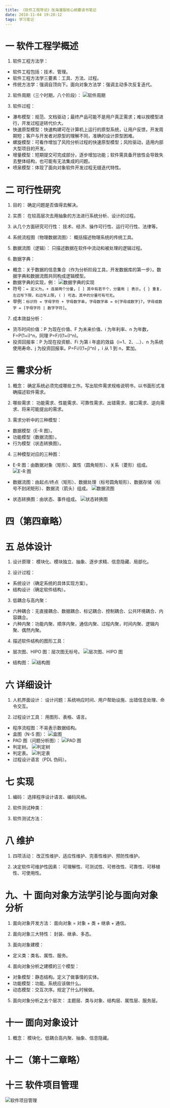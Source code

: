 ```yaml
---
title: 《软件工程导论》张海潘版核心纲要读书笔记
date: 2018-11-04 19:28:12
tags: 学习笔记
---
```

# 一 软件工程学概述
1. 软件工程方法学：
- 软件工程包括：技术、管理。
- 软件工程方法学三要素：工具、方法、过程。
- 传统方法学：强调自顶向下。面向对象方法学：强调主动多次反复迭代。

2. 软件周期（三个时期，八个阶段）：
![软件周期](图1.PNG)

3. 软件过程：
- 瀑布模型：规范、文档驱动；最终产品可能不是用户真正需求；难以按模型进行，开发过程逆转代价大。
- 快速原型模型：快速构建可在计算机上运行的原型系统，让用户反馈，开发周期短；客户与开发者对原型的理解不同，准确的设计原型困难。
- 螺旋模型：可看作增加了风险分析过程的快速原型模型；风险驱动，适用内部大型项目的开发。
- 增量模型：短期提交可完成部分，逐步增加功能；软件需具备开放性会导致失去整体结构，也可能有无法集成的问题。
- 喷泉模型：体现了面向对象软件开发过程无缝迭代特性。

# 二 可行性研究
1. 目的：
确定问题是否值得去解决。

2. 实质：
在较高层次去用抽象的方法进行系统分析、设计的过程。

3. 从几个方面研究可行性：
技术、经济、操作可行性、运行可行性、法律等。

4. 系统流程图（物理数据流图）：
概括描述物理系统的传统工具。

5. 数据流图（逻辑）：
只描述数据在软件中流动和被处理的逻辑过程。

6. 数据字典：
- 概念：关于数据的信息集合（作为分析阶段工具，开发数据库的第一步）。数据字典和数据流图共同构成逻辑模型。
- 数据字典的实现，例：
![数据字典的实现](图2.PNG)
- 符号：`= 定义为`，`+ 连接两个分量`，`[ ] 其中有若干个，分量用 | 表示`，`{ } 重复，左边写下限，右边写上限`，`( ) 可选，其中的分量可有可无`。
- 举例：`标识符 = 字母字符 + 字母数字串`，`字母数字串 = 0{字母或数字}7`，`字母或数字 = [字母字符 | 数字字符]`。

7. 成本效益分析：
- 货币时间价值：P 为现在价值、F 为未来价值、i 为年利率、n 为年数，F=P(1+i)^n，同理 P=F/((1+i)^n)。
- 投资回报率：P 为现在投资额、Fi 为第 i 年底的效益（i=1、2、...）、n 为系统使用寿命、j 为投资回报率。P=Fi/((1+j)^n) ，i 从 1 到 n，累加。

# 三 需求分析
1. 概念：
确定系统必须完成哪些工作。写出软件需求规格说明书，以书面形式准确描述软件需求。

2. 哪些需求：
功能需求、性能需求、可靠性需求、出错需求、接口需求、逆向需求、将来可能提出的需求。

3. 需求分析中的三种模型：
- 数据模型（E-R 图）。
- 功能模型（数据流图）。
- 行为模型（状态转换图）。

4. 三种模型对应的三种图：
- E-R 图：由数据对象（矩形）、属性（圆角矩形）、关系（菱形）组成。
![E-R 图](图3.PNG)

- 数据流图：由起点/终点（矩形）、数据处理（标号圆角矩形）、数据存储（标号不封闭矩形）、数据流（箭头）组成。
![数据流图](图4.PNG)

- 状态转换图：由状态、事件组成。
![状态转换图](图5.PNG)

# 四（第四章略）

# 五 总体设计
1. 设计原理：
模块化、模块独立、抽象、逐步求精、信息隐藏、局部化。

2. 设计过程：
- 系统设计（确定系统的具体实现方案）。
- 结构设计（确定软件结构）。

3. 低耦合与高内聚：
- 六种耦合：无直接耦合、数据耦合、标记耦合、控制耦合、公共环境耦合、内容耦合。
- 六种内聚：功能内聚、顺序内聚，通信内聚、过程内聚，时间内聚、逻辑内聚、偶然内聚。

4. 描述软件结构的图形工具：
- 层次图、HIPO 图：层次图无标号。
![层次图、HIPO 图](图6.PNG)

- 结构图：
![结构图](图7.PNG)

# 六 详细设计
1. 人机界面设计：
设计问题：系统响应时间、用户帮助设施、出错信息处理、命令交互。

2. 过程设计工具：
用图形、表格、语言。

- 程序流程图：不易表示数据结构。
- 盒图（N-S 图）：
![盒图](图8.PNG)
- PAD 图（问题分析图）：
![PAD 图](图9.PNG)
- 判定树。
![判定树](图10.PNG)
- 判定表。
![判定表](图11.PNG)
- 过程设计语言（PDL 伪码）。

# 七 实现
1. 编码：
选择程序设计语言、编码风格。

2. 软件测试种类：

3. 软件测试方法：

# 八 维护
1. 四项活动：
改正性维护、适应性维护、完善性维护、预防性维护。

2. 决定软件可维护性因素：
可理解性、可测试性、可修改性、可靠性、可移植性、可使用性。

# 九、十 面向对象方法学引论与面向对象分析
1. 面向对象开发方法：
面向对象 = 对象 + 类 + 继承 + 通信。

2. 面向对象三大特性：
封装、继承、多态。

3. 面向对象建模：
- 定义类：类名、属性、服务。

4. 面向对象分析之建模的三个模型：
- 对象模型：静态结构。定义了做事情的实体。
- 功能模型：功能。系统应该做什么。
- 动态模型：交互次序。规定了什么时候做。

5. 面向对象分析之五个层次：
主题层、类与对象、结构层、属性层、服务层。

# 十一 面向对象设计
1. 概念：
模块化、低耦合高内聚、抽象、信息隐藏。

# 十二（第十二章略）

# 十三 软件项目管理
![软件项目管理](图13.PNG)